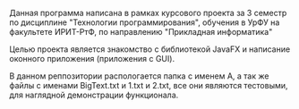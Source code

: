 Данная программа написана в рамках курсового проекта за 3 семестр по дисциплине "Технологии программирования", обучения в УрФУ на факультете ИРИТ-РтФ, по направлению "Прикладная информатика" 

Целью проекта является знакомство с библиотекой JavaFX и написание оконного приложения (приложения с GUI).

В данном реппозитории распологается папка с именем А, а так же файлы с именами BigText.txt и 1.txt и 2.txt, все они являются тестовыми, для наглядной демонстрации функционала.
